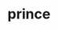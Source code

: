 ---
layout: smileys&emotion
title: prince
emoji: prince
permalink: 🤴.html
image: assets/img/3moji/prince.png
---